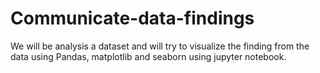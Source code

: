 # Communicate-data-findings
We will be analysis a dataset and will try to visualize the finding from the data using Pandas, matplotlib and seaborn using jupyter notebook.
